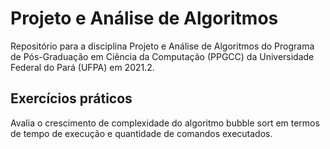 # Projeto e Análise de Algoritmos

Repositório para a disciplina Projeto e Análise de Algoritmos do Programa de Pós-Graduação em Ciência da Computação (PPGCC) da Universidade Federal do Pará (UFPA) em 2021.2.

## Exercícios práticos

Avalia o crescimento de complexidade do algoritmo bubble sort em termos de tempo de execução e quantidade de comandos executados.